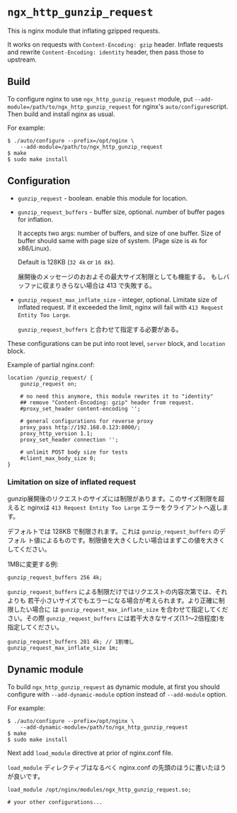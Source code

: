 # `ngx_http_gunzip_request`

This is nginx module that inflating gzipped requests.

It works on requests with `Content-Encoding: gzip` header.  Inflate requests
and rewrite `Content-Encoding: identity` header, then pass those to upstream.

## Build

To configure nginx to use `ngx_http_gunzip_request` module,
put `--add-module=/path/to/ngx_http_gunzip_request` for nginx's
`auto/configure`script.
Then build and install nginx as usual.

For example:

```console
$ ./auto/configure --prefix=/opt/nginx \
    --add-module=/path/to/ngx_http_gunzip_request
$ make
$ sudo make install
```

## Configuration

*   `gunzip_request` - boolean.
    enable this module for location.

*   `gunzip_request_buffers` - buffer size, optional.
    number of buffer pages for inflation.

    It accepts two args: number of buffers, and size of one buffer.
    Size of buffer should same with page size of system.
    (Page size is `4k` for x86/Linux).

    Default is 128KB (`32 4k` or `16 8k`).

    展開後のメッセージのおおよその最大サイズ制限としても機能する。
    もしバッファに収まりきらない場合は 413 で失敗する。

*   `gunzip_request_max_inflate_size` - integer, optional.
    Limitate size of inflated request. If it exceeded the limit, nginx will
    fail with `413 Request Entity Too Large`.

    `gunzip_request_buffers` と合わせて指定する必要がある。

These configurations can be put into root level, `server` block, and
`location` block.

Example of partial nginx.conf:

```nginx
location /gunzip_request/ {
    gunzip_request on;

    # no need this anymore, this module rewrites it to "identity"
    ## remove "Content-Encoding: gzip" header from request.
    #proxy_set_header content-encoding '';

    # general configurations for reverse proxy
    proxy_pass http://192.168.0.123:8000/;
    proxy_http_version 1.1;
    proxy_set_header connection '';

    # unlimit POST body size for tests
    #client_max_body_size 0;
}
```

### Limitation on size of inflated request

gunzip展開後のリクエストのサイズには制限があります。このサイズ制限を超えると
nginxは `413 Request Entity Too Large` エラーをクライアントへ返します。

デフォルトでは 128KB で制限されます。これは `gunzip_request_buffers` のデフォル
ト値によるものです。制限値を大きくしたい場合はまずこの値を大きくしてください。

1MBに変更する例:

```nginx
gunzip_request_buffers 256 4k;
```

`gunzip_request_buffers` による制限だけではリクエストの内容次第では、それよりも
若干小さいサイズでもエラーになる場合が考えられます。より正確に制限したい場合に
は `gunzip_request_max_inflate_size` を合わせて指定してください。その際
`gunzip_request_buffers` には若干大きなサイズ(1.1～2倍程度)を指定してください。

```nginx
gunzip_request_buffers 281 4k; // 1割増し
gunzip_request_max_inflate_size 1m;
```

## Dynamic module

To build `ngx_http_gunzip_request` as dynamic module, at first you should
configure with `--add-dynamic-module` option instead of `--add-module` option.

For example:

```console
$ ./auto/configure --prefix=/opt/nginx \
    --add-dynamic-module=/path/to/ngx_http_gunzip_request
$ make
$ sudo make install
```

Next add `load_module` directive at prior of nginx.conf file.

`load_module` ディレクティブはなるべく nginx.conf の先頭のほうに書いたほうが良いです。

```nginx
load_module /opt/nginx/modules/ngx_http_gunzip_request.so;

# your other configurations...
```
